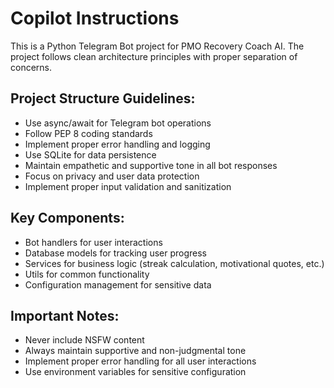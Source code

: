 # Copilot Instructions

<!-- Use this file to provide workspace-specific custom instructions to Copilot. For more details, visit https://code.visualstudio.com/docs/copilot/copilot-customization#_use-a-githubcopilotinstructionsmd-file -->

This is a Python Telegram Bot project for PMO Recovery Coach AI. The project follows clean architecture principles with proper separation of concerns.

## Project Structure Guidelines:
- Use async/await for Telegram bot operations
- Follow PEP 8 coding standards
- Implement proper error handling and logging
- Use SQLite for data persistence
- Maintain empathetic and supportive tone in all bot responses
- Focus on privacy and user data protection
- Implement proper input validation and sanitization

## Key Components:
- Bot handlers for user interactions
- Database models for tracking user progress
- Services for business logic (streak calculation, motivational quotes, etc.)
- Utils for common functionality
- Configuration management for sensitive data

## Important Notes:
- Never include NSFW content
- Always maintain supportive and non-judgmental tone
- Implement proper error handling for all user interactions
- Use environment variables for sensitive configuration
